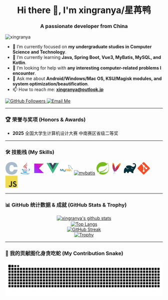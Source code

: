<h1 align="center">Hi there 👋, I'm xingranya/星苒鸭</h1>
<h3 align="center">A passionate developer from China</h3>

<p align="left"> 
  <img src="https://komarev.com/ghpvc/?username=xingranya&label=Profile%20views&color=0e75b6&style=flat" alt="xingranya" />
</p>

- 🔭 I’m currently focused on **my undergraduate studies in Computer Science and Technology**.
- 🌱 I’m currently learning **Java, Spring Boot, Vue3, MyBatis, MySQL, and Kotlin**.
- 🤔 I’m looking for help with **any interesting computer-related problems I encounter**.
- 💬 Ask me about **Android/Windows/Mac OS, KSU/Magisk modules, and system optimization/beautification**.
- 📫 How to reach me: **xingranya@outlook.jp**

<p align="left">
  <a href="https://github.com/xingranya?tab=followers">
    <img src="https://img.shields.io/github/followers/xingranya?label=Follow&style=social" alt="GitHub Followers">
  </a>
  <a href="mailto:xingranya@outlook.jp">
    <img src="https://img.shields.io/badge/Email-xingranya@outlook.jp-blue?style=for-the-badge&logo=microsoft-outlook" alt="Email Me">
  </a>
</p>

---

### 🏆 荣誉与奖项 (Honors & Awards)

- **2025** 全国大学生计算机设计大赛 中南赛区省级二等奖

---

### 🛠️ 技能栈 (My Skills)

<p align="left">
  <a href="https://www.cprogramming.com/" target="_blank" rel="noreferrer"><img src="https://raw.githubusercontent.com/devicons/devicon/master/icons/c/c-original.svg" alt="c" width="40" height="40"/></a> 
  <a href="https://www.java.com" target="_blank" rel="noreferrer"><img src="https://raw.githubusercontent.com/devicons/devicon/master/icons/java/java-original.svg" alt="java" width="40" height="40"/></a>
  <a href="https://kotlinlang.org" target="_blank" rel="noreferrer"><img src="https://raw.githubusercontent.com/devicons/devicon/master/icons/kotlin/kotlin-original.svg" alt="kotlin" width="40" height="40"/></a>
  <a href="https://vuejs.org/" target="_blank" rel="noreferrer"><img src="https://raw.githubusercontent.com/devicons/devicon/master/icons/vuejs/vuejs-original.svg" alt="vuejs" width="40" height="40"/></a>
  <a href="https://www.mysql.com/" target="_blank" rel="noreferrer"><img src="https://raw.githubusercontent.com/devicons/devicon/master/icons/mysql/mysql-original-wordmark.svg" alt="mysql" width="40" height="40"/></a> 
  <a href="https://mybatis.org/mybatis-3/" target="_blank" rel="noreferrer"><img src="https://raw.githubusercontent.com/devicons/devicon/master/icons/mybatis/mybatis-original-wordmark.svg" alt="mybatis" width="40" height="40"/></a>
  <a href="https://spring.io/" target="_blank" rel="noreferrer"><img src="https://raw.githubusercontent.com/devicons/devicon/master/icons/spring/spring-original.svg" alt="spring" width="40" height="40"/></a>
  <a href="https://maven.apache.org/" target="_blank" rel="noreferrer"><img src="https://raw.githubusercontent.com/devicons/devicon/master/icons/maven/maven-original.svg" alt="maven" width="40" height="40"/></a>
  <a href="https://gradle.org/" target="_blank" rel="noreferrer"><img src="https://raw.githubusercontent.com/devicons/devicon/master/icons/gradle/gradle-plain.svg" alt="gradle" width="40" height="40"/></a>
  <a href="https://git-scm.com/" target="_blank" rel="noreferrer"><img src="https://raw.githubusercontent.com/devicons/devicon/master/icons/git/git-original.svg" alt="git" width="40" height="40"/></a> 
  <a href="https://developer.mozilla.org/en-US/docs/Web/JavaScript" target="_blank" rel="noreferrer"><img src="https://raw.githubusercontent.com/devicons/devicon/master/icons/javascript/javascript-original.svg" alt="javascript" width="40" height="40"/></a> 
</p>

---

### 📊 GitHub 统计数据 & 成就 (GitHub Stats & Trophy)

<p align="center">
  <a href="https://github.com/anuraghazra/github-readme-stats">
    <img align="center" src="https://github-readme-stats.vercel.app/api?username=xingranya&show_icons=true&theme=radical" alt="xingranya's github stats"/>
  </a>
  <br>
  <a href="https://github.com/anuraghazra/github-readme-stats">
    <img align="center" src="https://github-readme-stats.vercel.app/api/top-langs/?username=xingranya&layout=compact&theme=radical" alt="Top Langs"/>
  </a>
  <br>
  <a href="https://git.io/streak-stats">
    <img src="https://github-readme-streak-stats.herokuapp.com/?user=xingranya&theme=radical" alt="GitHub Streak" />
  </a>
  <br>
  <a href="https://github.com/ryo-ma/github-profile-trophy">
    <img src="https://github-profile-trophy.vercel.app/?username=xingranya&theme=radical&margin-w=15&margin-h=15" alt="Trophy" />
  </a>
</p>

---
### 🐍 我的贡献图化身贪吃蛇 (My Contribution Snake)
<p align="center">
  <img src="https://raw.githubusercontent.com/xingranya/xingranya/output/github-contribution-grid-snake.svg" alt="snake" />
</p>
